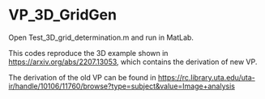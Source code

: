 # VP_3D_GridGen

Open Test_3D_grid_determination.m and run in MatLab. 

This codes reproduce the 3D example shown in https://arxiv.org/abs/2207.13053, which contains the derivation of new VP.

The derivation of the old VP can be found in https://rc.library.uta.edu/uta-ir/handle/10106/11760/browse?type=subject&value=Image+analysis
